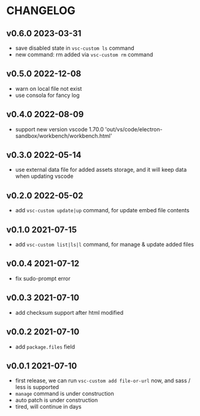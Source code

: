 # CHANGELOG

## v0.6.0 2023-03-31

- save disabled state in `vsc-custom ls` command
- new command: rm added via `vsc-custom rm` command

## v0.5.0 2022-12-08

- warn on local file not exist
- use consola for fancy log

## v0.4.0 2022-08-09

- support new version vscode 1.70.0 'out/vs/code/electron-sandbox/workbench/workbench.html'

## v0.3.0 2022-05-14

- use external data file for added assets storage, and it will keep data when updating vscode

## v0.2.0 2022-05-02

- add `vsc-custom update|up` command, for update embed file contents

## v0.1.0 2021-07-15

- add `vsc-custom list|ls|l` command, for manage & update added files

## v0.0.4 2021-07-12

- fix sudo-prompt error

## v0.0.3 2021-07-10

- add checksum support after html modified

## v0.0.2 2021-07-10

- add `package.files` field

## v0.0.1 2021-07-10

- first release, we can run `vsc-custom add file-or-url` now, and sass / less is supported
- `manage` command is under construction
- auto patch is under construction
- tired, will continue in days
